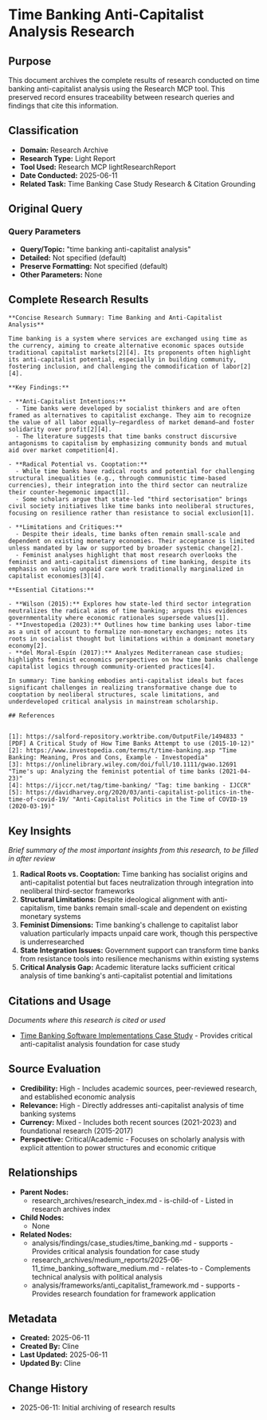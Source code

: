 # Time Banking Anti-Capitalist Analysis Research

## Purpose
This document archives the complete results of research conducted on time banking anti-capitalist analysis using the Research MCP tool. This preserved record ensures traceability between research queries and findings that cite this information.

## Classification
- **Domain:** Research Archive
- **Research Type:** Light Report
- **Tool Used:** Research MCP lightResearchReport
- **Date Conducted:** 2025-06-11
- **Related Task:** Time Banking Case Study Research & Citation Grounding

## Original Query

### Query Parameters
- **Query/Topic:** "time banking anti-capitalist analysis"
- **Detailed:** Not specified (default)
- **Preserve Formatting:** Not specified (default)
- **Other Parameters:** None

## Complete Research Results

```
**Concise Research Summary: Time Banking and Anti-Capitalist Analysis**

Time banking is a system where services are exchanged using time as the currency, aiming to create alternative economic spaces outside traditional capitalist markets[2][4]. Its proponents often highlight its anti-capitalist potential, especially in building community, fostering inclusion, and challenging the commodification of labor[2][4].

**Key Findings:**

- **Anti-Capitalist Intentions:**  
  - Time banks were developed by socialist thinkers and are often framed as alternatives to capitalist exchange. They aim to recognize the value of all labor equally—regardless of market demand—and foster solidarity over profit[2][4].
  - The literature suggests that time banks construct discursive antagonisms to capitalism by emphasizing community bonds and mutual aid over market competition[4].

- **Radical Potential vs. Cooptation:**  
  - While time banks have radical roots and potential for challenging structural inequalities (e.g., through communistic time-based currencies), their integration into the third sector can neutralize their counter-hegemonic impact[1].
  - Some scholars argue that state-led "third sectorisation" brings civil society initiatives like time banks into neoliberal structures, focusing on resilience rather than resistance to social exclusion[1].

- **Limitations and Critiques:**  
  - Despite their ideals, time banks often remain small-scale and dependent on existing monetary economies. Their acceptance is limited unless mandated by law or supported by broader systemic change[2].
  - Feminist analyses highlight that most research overlooks the feminist and anti-capitalist dimensions of time banking, despite its emphasis on valuing unpaid care work traditionally marginalized in capitalist economies[3][4].

**Essential Citations:**

- **Wilson (2015):** Explores how state-led third sector integration neutralizes the radical aims of time banking; argues this evidences governmentality where economic rationales supersede values[1].
- **Investopedia (2023):** Outlines how time banking uses labor-time as a unit of account to formalize non-monetary exchanges; notes its roots in socialist thought but limitations within a dominant monetary economy[2].
- **del Moral-Espín (2017):** Analyzes Mediterranean case studies; highlights feminist economics perspectives on how time banks challenge capitalist logics through community-oriented practices[4].

In summary: Time banking embodies anti-capitalist ideals but faces significant challenges in realizing transformative change due to cooptation by neoliberal structures, scale limitations, and underdeveloped critical analysis in mainstream scholarship.

## References


[1]: https://salford-repository.worktribe.com/OutputFile/1494833 "[PDF] A Critical Study of How Time Banks Attempt to use (2015-10-12)"
[2]: https://www.investopedia.com/terms/t/time-banking.asp "Time Banking: Meaning, Pros and Cons, Example - Investopedia"
[3]: https://onlinelibrary.wiley.com/doi/full/10.1111/gwao.12691 "Time's up: Analyzing the feminist potential of time banks (2021-04-23)"
[4]: https://ijccr.net/tag/time-banking/ "Tag: time banking - IJCCR"
[5]: https://davidharvey.org/2020/03/anti-capitalist-politics-in-the-time-of-covid-19/ "Anti-Capitalist Politics in the Time of COVID-19 (2020-03-19)"
```

## Key Insights
*Brief summary of the most important insights from this research, to be filled in after review*

1. **Radical Roots vs. Cooptation:** Time banking has socialist origins and anti-capitalist potential but faces neutralization through integration into neoliberal third-sector frameworks
2. **Structural Limitations:** Despite ideological alignment with anti-capitalism, time banks remain small-scale and dependent on existing monetary systems
3. **Feminist Dimensions:** Time banking's challenge to capitalist labor valuation particularly impacts unpaid care work, though this perspective is underresearched
4. **State Integration Issues:** Government support can transform time banks from resistance tools into resilience mechanisms within existing systems
5. **Critical Analysis Gap:** Academic literature lacks sufficient critical analysis of time banking's anti-capitalist potential and limitations

## Citations and Usage
*Documents where this research is cited or used*

- [Time Banking Software Implementations Case Study](../../analysis/findings/case_studies/time_banking.md) - Provides critical anti-capitalist analysis foundation for case study

## Source Evaluation
- **Credibility:** High - Includes academic sources, peer-reviewed research, and established economic analysis
- **Relevance:** High - Directly addresses anti-capitalist analysis of time banking systems
- **Currency:** Mixed - Includes both recent sources (2021-2023) and foundational research (2015-2017)
- **Perspective:** Critical/Academic - Focuses on scholarly analysis with explicit attention to power structures and economic critique

## Relationships
- **Parent Nodes:**
  - research_archives/research_index.md - is-child-of - Listed in research archives index
- **Child Nodes:**
  - None
- **Related Nodes:**
  - analysis/findings/case_studies/time_banking.md - supports - Provides critical analysis foundation for case study
  - research_archives/medium_reports/2025-06-11_time_banking_software_medium.md - relates-to - Complements technical analysis with political analysis
  - analysis/frameworks/anti_capitalist_framework.md - supports - Provides research foundation for framework application

## Metadata
- **Created:** 2025-06-11
- **Created By:** Cline
- **Last Updated:** 2025-06-11
- **Updated By:** Cline

## Change History
- 2025-06-11: Initial archiving of research results
